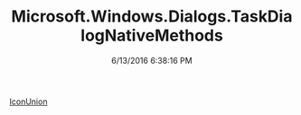 ﻿---
title: Microsoft.Windows.Dialogs.TaskDialogNativeMethods
date: 6/13/2016 6:38:16 PM
---

[IconUnion](T-Microsoft.Windows.Dialogs.TaskDialogNativeMethods.IconUnion.html)
